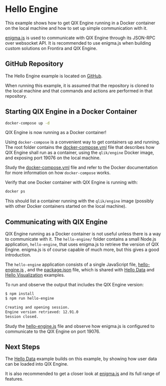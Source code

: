 # Hello Engine

This example shows how to get QIX Engine running in a Docker container on the local machine and how to set up simple
communication with it.

[enigma.js](https://github.com/qlik-oss/enigma.js) is used to communicate with QIX Engine through its JSON-RPC over
websocket API. It is recommended to use enigma.js when building custom solutions on Frontira and QIX Engine.

## GitHub Repository

The Hello Engine example is located on [GitHub](https://github.com/qlik-ea/getting-started-with-web-platform).

When running this example, it is assumed that the repository is cloned to the local machine and that commands and
actions are performed in that repository.

## Starting QIX Engine in a Docker Container

```bash
docker-compose up -d
```

QIX Engine is now running as a Docker container!

Using `docker-compose` is a convenient way to get containers up and running. The root folder contains the
[docker-compose.yml](https://github.com/qlik-ea/getting-started-with-web-platform/blob/master/docker-compose.yml)
file that describes how QIX Engine shall run as a container, using the `qlik/engine` Docker image, and exposing port
19076 on the local machine.

Study the
[docker-compose.yml](https://github.com/qlik-ea/getting-started-with-web-platform/blob/master/docker-compose.yml)
file and refer to the Docker documentation for more information on how `docker-compose` works.

Verify that one Docker container with QIX Engine is running with:

```bash
docker ps
```

This should list a container running with the `qlik/engine` image (possibly with other Docker containers started on the
local machine).

## Communicating with QIX Engine

QIX Engine running as a Docker container is not useful unless there is a way to communicate with it. The `hello-engine/`
folder contains a small Node.js application, `hello-engine`, that uses enigma.js to retrieve the version of QIX Engine.
enigma.js is of course capable of much more, but this gives a good introduction.

The `hello-engine` application consists of a single JavaScript file,
[hello-engine.js](https://github.com/qlik-ea/getting-started-with-web-platform/blob/master/src/hello-engine/hello-engine.js)
, and the
[package.json](https://github.com/qlik-ea/getting-started-with-web-platform/blob/master/package.json) file,
which is shared with [Hello Data](./hello-data.md) and [Hello Visualization](./hello-visualization.md) examples.

To run and observe the output that includes the QIX Engine version:

```bash
$ npm install
$ npm run hello-engine

Creating and opening session.
Engine version retrieved: 12.91.0
Session closed.
```

Study the
[hello-engine.js](https://github.com/qlik-ea/getting-started-with-web-platform/blob/master/src/hello-engine/hello-engine.js)
file and observe how enigma.js is configured to communicate to the QIX Engine on port 19076.

## Next Steps

The [Hello Data](./hello-data.md) example builds on this example, by showing how user data can be loaded into QIX
Engine.

It is also recommended to get a closer look at [enigma.js](https://github.com/qlik-oss/enigma.js) and its full range of
features.

